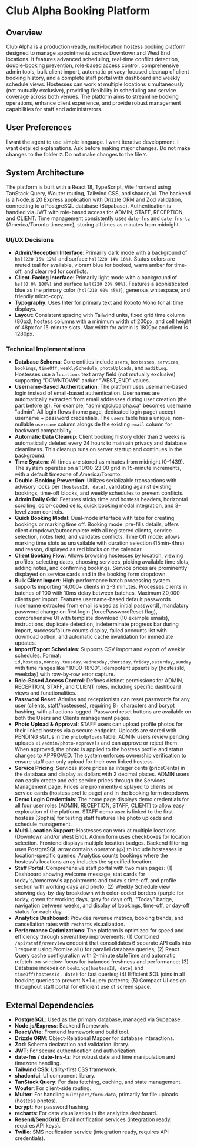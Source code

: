 # Club Alpha Booking Platform

## Overview
Club Alpha is a production-ready, multi-location hostess booking platform designed to manage appointments across Downtown and West End locations. It features advanced scheduling, real-time conflict detection, double-booking prevention, role-based access control, comprehensive admin tools, bulk client import, automatic privacy-focused cleanup of client booking history, and a complete staff portal with dashboard and weekly schedule views. Hostesses can work at multiple locations simultaneously (not mutually exclusive), providing flexibility in scheduling and service coverage across both venues. The platform aims to streamline booking operations, enhance client experience, and provide robust management capabilities for staff and administrators.

## User Preferences
I want the agent to use simple language.
I want iterative development.
I want detailed explanations.
Ask before making major changes.
Do not make changes to the folder `Z`.
Do not make changes to the file `Y`.

## System Architecture
The platform is built with a React 18, TypeScript, Vite frontend using TanStack Query, Wouter routing, Tailwind CSS, and shadcn/ui. The backend is a Node.js 20 Express application with Drizzle ORM and Zod validation, connecting to a PostgreSQL database (Supabase). Authentication is handled via JWT with role-based access for ADMIN, STAFF, RECEPTION, and CLIENT. Time management consistently uses `date-fns` and `date-fns-tz` (America/Toronto timezone), storing all times as minutes from midnight.

### UI/UX Decisions
- **Admin/Reception Interface**: Primarily dark mode with a background of `hsl(220 15% 12%)` and surface `hsl(220 14% 16%)`. Status colors are muted teal for available, vibrant blue for booked, warm amber for time-off, and clear red for conflicts.
- **Client-Facing Interface**: Primarily light mode with a background of `hsl(0 0% 100%)` and surface `hsl(220 20% 98%)`. Features a sophisticated blue as the primary color (`hsl(210 90% 45%)`), generous whitespace, and friendly micro-copy.
- **Typography**: Uses Inter for primary text and Roboto Mono for all time displays.
- **Layout**: Consistent spacing with Tailwind units, fixed grid time column (80px), hostess columns with a minimum width of 200px, and cell height of 48px for 15-minute slots. Max width for admin is 1800px and client is 1280px.

### Technical Implementations
- **Database Schema**: Core entities include `users`, `hostesses`, `services`, `bookings`, `timeOff`, `weeklySchedule`, `photoUploads`, and `auditLog`. Hostesses use a `locations` text array field (not mutually exclusive) supporting "DOWNTOWN" and/or "WEST_END" values.
- **Username-Based Authentication**: The platform uses username-based login instead of email-based authentication. Usernames are automatically extracted from email addresses during user creation (the part before @). For example, "admin@clubalpha.ca" becomes username "admin". All login flows (home page, dedicated login page) accept username + password credentials. The `users` table has a unique, non-nullable `username` column alongside the existing `email` column for backward compatibility.
- **Automatic Data Cleanup**: Client booking history older than 2 weeks is automatically deleted every 24 hours to maintain privacy and database cleanliness. This cleanup runs on server startup and continues in the background.
- **Time System**: All times are stored as minutes from midnight (0-1439). The system operates on a 10:00-23:00 grid in 15-minute increments, with a default timezone of America/Toronto.
- **Double-Booking Prevention**: Utilizes serializable transactions with advisory locks per `(hostessId, date)`, validating against existing bookings, time-off blocks, and weekly schedules to prevent conflicts.
- **Admin Daily Grid**: Features sticky time and hostess headers, horizontal scrolling, color-coded cells, quick booking modal integration, and 3-level zoom controls.
- **Quick Booking Modal**: Dual-mode interface with tabs for creating bookings or marking time off. Booking mode: pre-fills details, offers client dropdown/autocomplete with all registered clients, service selection, notes field, and validates conflicts. Time Off mode: allows marking time slots as unavailable with duration selection (15min-4hrs) and reason, displayed as red blocks on the calendar.
- **Client Booking Flow**: Allows browsing hostesses by location, viewing profiles, selecting dates, choosing services, picking available time slots, adding notes, and confirming bookings. Service prices are prominently displayed on service cards and in the booking form dropdown.
- **Bulk Client Import**: High-performance batch processing system supports importing 14,000+ clients in 2-3 minutes. Processes clients in batches of 100 with 10ms delay between batches. Maximum 20,000 clients per import. Features username-based default passwords (username extracted from email is used as initial password), mandatory password change on first login (forcePasswordReset flag), comprehensive UI with template download (10 example emails), instructions, duplicate detection, indeterminate progress bar during import, success/failure counts display, failed accounts list with download option, and automatic cache invalidation for immediate updates.
- **Import/Export Schedules**: Supports CSV import and export of weekly schedules. Format: `id,hostess,monday,tuesday,wednesday,thursday,friday,saturday,sunday` with time ranges like "10:00-18:00". Idempotent upserts by (hostessId, weekday) with row-by-row error capture.
- **Role-Based Access Control**: Defines distinct permissions for ADMIN, RECEPTION, STAFF, and CLIENT roles, including specific dashboard views and functionalities.
- **Password Reset**: Admins and receptionists can reset passwords for any user (clients, staff/hostesses), requiring 8+ characters and bcrypt hashing, with all actions logged. Password reset buttons are available on both the Users and Clients management pages.
- **Photo Upload & Approval**: STAFF users can upload profile photos for their linked hostess via a secure endpoint. Uploads are stored with PENDING status in the `photoUploads` table. ADMIN users review pending uploads at `/admin/photo-approvals` and can approve or reject them. When approved, the photo is applied to the hostess profile and status changes to APPROVED. The system enforces ownership verification to ensure staff can only upload for their own linked hostess.
- **Service Pricing**: Services store prices as integer cents (priceCents) in the database and display as dollars with 2 decimal places. ADMIN users can easily create and edit service prices through the Services Management page. Prices are prominently displayed to clients on service cards (hostess profile page) and in the booking form dropdown.
- **Demo Login Credentials**: The home page displays demo credentials for all four user roles (ADMIN, RECEPTION, STAFF, CLIENT) to allow easy exploration of the platform. STAFF demo user is linked to the first hostess (Sophia) for testing staff features like photo uploads and schedule management.
- **Multi-Location Support**: Hostesses can work at multiple locations (Downtown and/or West End). Admin form uses checkboxes for location selection. Frontend displays multiple location badges. Backend filtering uses PostgreSQL array contains operator (`@>`) to include hostesses in location-specific queries. Analytics counts bookings where the hostess's locations array includes the specified location.
- **Staff Portal**: Comprehensive staff portal with two main pages: (1) Dashboard showing welcome message, stat cards for today's/tomorrow's appointments and today's time-off, and profile section with working days and photo; (2) Weekly Schedule view showing day-by-day breakdown with color-coded borders (purple for today, green for working days, gray for days off), "Today" badge, navigation between weeks, and display of bookings, time-off, or day-off status for each day.
- **Analytics Dashboard**: Provides revenue metrics, booking trends, and cancellation rates with `recharts` visualization.
- **Performance Optimizations**: The platform is optimized for speed and efficiency through several key improvements: (1) Combined `/api/staff/overview` endpoint that consolidates 6 separate API calls into 1 request using Promise.all() for parallel database queries; (2) React Query cache configuration with 2-minute staleTime and automatic refetch-on-window-focus for balanced freshness and performance; (3) Database indexes on `bookings(hostessId, date)` and `timeOff(hostessId, date)` for fast queries; (4) Efficient SQL joins in all booking queries to prevent N+1 query patterns; (5) Compact UI design throughout staff portal for efficient use of screen space.

## External Dependencies
- **PostgreSQL**: Used as the primary database, managed via Supabase.
- **Node.js/Express**: Backend framework.
- **React/Vite**: Frontend framework and build tool.
- **Drizzle ORM**: Object-Relational Mapper for database interactions.
- **Zod**: Schema declaration and validation library.
- **JWT**: For secure authentication and authorization.
- **date-fns / date-fns-tz**: For robust date and time manipulation and timezone handling.
- **Tailwind CSS**: Utility-first CSS framework.
- **shadcn/ui**: UI component library.
- **TanStack Query**: For data fetching, caching, and state management.
- **Wouter**: For client-side routing.
- **Multer**: For handling `multipart/form-data`, primarily for file uploads (hostess photos).
- **bcrypt**: For password hashing.
- **recharts**: For data visualization in the analytics dashboard.
- **Resend/SendGrid**: Email notification services (integration ready, requires API keys).
- **Twilio**: SMS notification service (integration ready, requires API credentials).